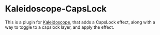 # Kaleidoscope-CapsLock

This is a plugin for [Kaleidoscope][fw], that adds a CapsLock
effect, along with a way to toggle to a capslock layer, and apply the effect.

 [fw]: https://github.com/keyboardio/Kaleidoscope
